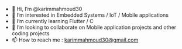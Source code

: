 - 👋 Hi, I’m @karimmahmoud30
- 👀 I’m interested in Embedded Systems / IoT / Mobile applications
- 🌱 I’m currently learning Flutter / C 
- 💞️ I’m looking to collaborate on Mobile application projects and other coding projects
- 📫 How to reach me : karimmahmoud30@gmail.com

<!---
karimmahmoud30/karimmahmoud30 is a ✨ special ✨ repository because its `README.md` (this file) appears on your GitHub profile.
You can click the Preview link to take a look at your changes.
--->
